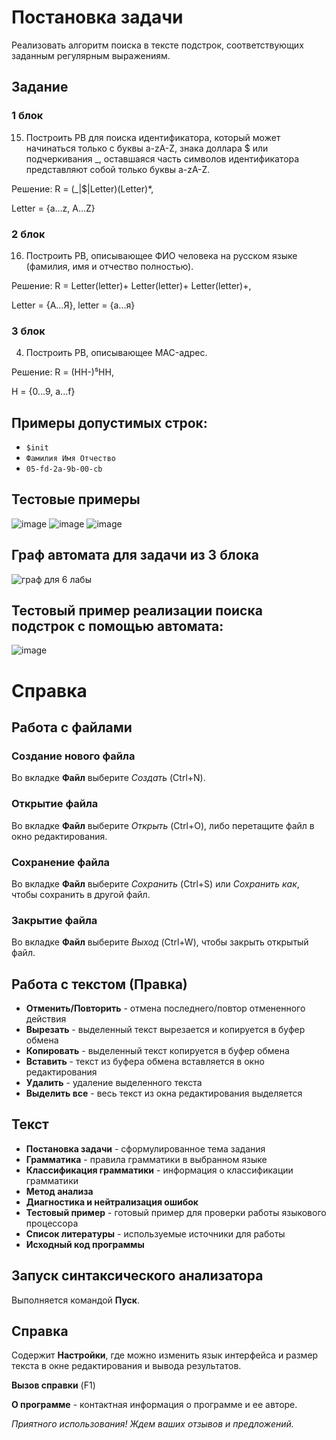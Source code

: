 # Постановка задачи

Реализовать алгоритм поиска в тексте подстрок, соответствующих заданным регулярным выражениям.

## Задание

### 1 блок 
15. Построить РВ для поиска идентификатора, который может начинаться только с буквы a-zA-Z, знака доллара $ или подчеркивания _, оставшаяся часть символов идентификатора представляют собой только буквы a-zA-Z.

Решение: R = (_|$|Letter)(Letter)*, 

Letter = {a...z, A...Z}
### 2 блок
16. Построить РВ, описывающее ФИО человека на русском языке (фамилия, имя и отчество полностью).

Решение: R = Letter(letter)+ Letter(letter)+ Letter(letter)+, 

Letter = {A...Я}, letter = {а...я} 
### 3 блок
4. Построить РВ, описывающее MAC-адрес.

Решение: R = (HH-)⁵HH, 

H = {0...9, a...f}
## Примеры допустимых строк:

- `$init`
- `Фамилия Имя Отчество`
- `05-fd-2a-9b-00-cb`

## Тестовые примеры
![image](https://github.com/user-attachments/assets/1ddc4f4a-3de2-4d53-b9d9-f2e4c2488d38)
![image](https://github.com/user-attachments/assets/d6983f5a-b318-4fce-949d-fb38d5370bc8)
![image](https://github.com/user-attachments/assets/11acb4a5-ae3d-41a2-b628-3acc902d6e32)
## Граф автомата для задачи из 3 блока
![граф для 6 лабы](https://github.com/user-attachments/assets/9c8c301c-4837-428c-b0ca-25744eee0420)
## Тестовый пример реализации поиска подстрок с помощью автомата:
![image](https://github.com/user-attachments/assets/447b527f-7466-4236-93a6-929986537277)

# Справка

## Работа с файлами

### Создание нового файла
Во вкладке **Файл** выберите *Создать* (Ctrl+N).

### Открытие файла
Во вкладке **Файл** выберите *Открыть* (Ctrl+O), либо перетащите файл в окно редактирования.

### Сохранение файла
Во вкладке **Файл** выберите *Сохранить* (Ctrl+S) или *Сохранить как*, чтобы сохранить в другой файл.

### Закрытие файла
Во вкладке **Файл** выберите *Выход* (Ctrl+W), чтобы закрыть открытый файл.

## Работа с текстом (Правка)

- **Отменить/Повторить** - отмена последнего/повтор отмененного действия
- **Вырезать** - выделенный текст вырезается и копируется в буфер обмена
- **Копировать** - выделенный текст копируется в буфер обмена
- **Вставить** - текст из буфера обмена вставляется в окно редактирования
- **Удалить** - удаление выделенного текста
- **Выделить все** - весь текст из окна редактирования выделяется

## Текст

- **Постановка задачи** - сформулированное тема задания
- **Грамматика** - правила грамматики в выбранном языке
- **Классификация грамматики** - информация о классификации грамматики
- **Метод анализа**
- **Диагностика и нейтрализация ошибок**
- **Тестовый пример** - готовый пример для проверки работы языкового процессора
- **Список литературы** - используемые источники для работы
- **Исходный код программы**

## Запуск синтаксического анализатора

Выполняется командой **Пуск**.

## Справка

Содержит **Настройки**, где можно изменить язык интерфейса и размер текста в окне редактирования и вывода результатов.

**Вызов справки** (F1)

**О программе** - контактная информация о программе и ее авторе.

*Приятного использования! Ждем ваших отзывов и предложений.*
